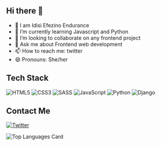 ## Hi there 👋


- 🔭 I am Idisi Efezino Endurance
- 🌱 I’m currently learning Javascript and Python
- 👯 I’m looking to collaborate on any frontend project
- 💬 Ask me about Frontend web development
- 📫 How to reach me: twitter
- 😄 Pronouns: She/her

## Tech Stack

![HTML5](https://img.shields.io/badge/html5-%23E34F26.svg?style=for-the-badge&logo=html5&logoColor=white)
![CSS3](https://img.shields.io/badge/css3-%231572B6.svg?style=for-the-badge&logo=css3&logoColor=white)
![SASS](https://img.shields.io/badge/SASS-hotpink.svg?style=for-the-badge&logo=SASS&logoColor=white)
![JavaScript](https://img.shields.io/badge/javascript-%23323330.svg?style=for-the-badge&logo=javascript&logoColor=%23F7DF1E)
![Python](https://img.shields.io/badge/python-3670A0?style=for-the-badge&logo=python&logoColor=ffdd54)
![Django](https://img.shields.io/badge/django-%23092E20.svg?style=for-the-badge&logo=django&logoColor=white)


## Contact Me

[![Twitter](https://img.shields.io/badge/Twitter-%231DA1F2.svg?style=for-the-badge&logo=Twitter&logoColor=white)](https://twitter.com/_zeetech)

![Top Languages Card](https://github-readme-stats.vercel.app/api/top-langs/?username=efezinoidis&layout=compact)
